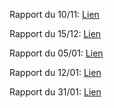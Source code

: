 Rapport du 10/11:
    [Lien](https://docs.google.com/document/d/1wCJqbtf6a1P_qU5FfE20af_YhquXBaHs7Ld5PVlToEI/edit?usp=sharing "Rapport du 10/11")

Rapport du 15/12:
    [Lien](https://docs.google.com/document/d/1HZY7Ja-3lCBAXAP-2cRXQ6-ZGDIAnOfHKF5js3Zh_NY/edit?usp=sharing "Rapport du 15/12")

Rapport du 05/01:
    [Lien](https://docs.google.com/document/d/1rSlfQrm6j42ahPPhHjHu3JUpascvxWhXL8LLcz4nMYo/edit?usp=sharing "Rapport du 05/01")

Rapport du 12/01:
    [Lien](https://docs.google.com/document/d/1z_liG3VIGFFYdneoDFyZR4zDu5JIN25a7xqjqtwNbV0/edit?usp=sharing "Rapport du 12/01")

Rapport du 31/01:
    [Lien](https://docs.google.com/document/d/1lA0roPaRRoWotp5S8aMeMA055hF9ZXQf9yWVPteqkcM/edit?usp=sharing "Rapport du 31/01")